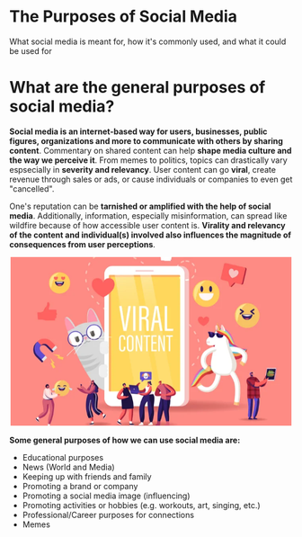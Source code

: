 # The Purposes of Social Media
What social media is meant for, how it's commonly used, and what it could be used for
# What are the general purposes of social media?
**Social media is an internet-based way for users, businesses, public figures, organizations and more to communicate with others by sharing content**. Commentary on shared content can help **shape media culture and the way we perceive it**. From memes to politics, topics can drastically vary espsecially in **severity and relevancy**. User content can go **viral**, create revenue through sales or ads, or cause individuals or companies to even get "cancelled".

One's reputation can be **tarnished or amplified with the help of social media**. Additionally, information, especially misinformation, can spread like wildfire because of how accessible user content is. **Virality and relevancy of the content and individual(s) involved also influences the magnitude of consequences from user perceptions**.

<p align="center"><img src="viral.jpg" alt="Viral Illustration" style="height: 300px; width:500px;"/></p>

**Some general purposes of how we can use social media are:**
- Educational purposes
- News (World and Media)
- Keeping up with friends and family
- Promoting a brand or company
- Promoting a social media image (influencing)
- Promoting activities or hobbies (e.g. workouts, art, singing, etc.)
- Professional/Career purposes for connections
- Memes
